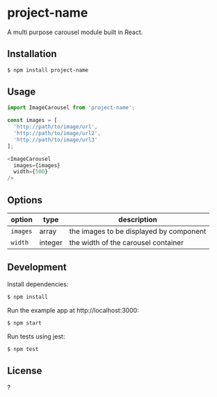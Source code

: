 # project-name

A multi purpose carousel module built in React.

## Installation

```sh
$ npm install project-name
```

## Usage

```javascript
import ImageCarousel from 'project-name';
```

```javascript
const images = [
  'http://path/to/image/url',
  'http://path/to/image/url2',
  'http://path/to/image/url3'
];

<ImageCarousel
  images={images}
  width={500}
/>
```

## Options

| option      | type      | description                           |
|------------ |-----------|---------------------------------------|
|`images`     |array      | the images to be displayed by component |
|`width`      |integer    | the width of the carousel container     |


## Development

Install dependencies:

```sh
$ npm install
```

Run the example app at http://localhost:3000:

```sh
$ npm start
```

Run tests using jest:

```sh
$ npm test
```

## License
?

